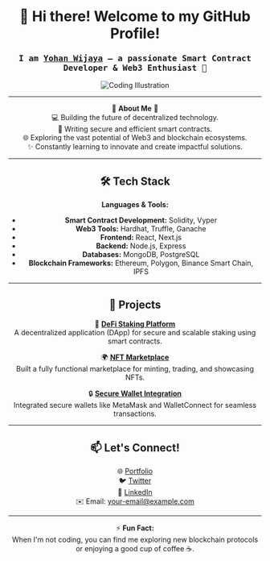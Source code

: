 <div align="center">
  
# 👋 Hi there! Welcome to my GitHub Profile!

### <samp>I am <a href="#">Yohan Wijaya</a> — a passionate Smart Contract Developer & Web3 Enthusiast 🚀</samp>

![Coding Illustration](https://user-images.githubusercontent.com/your-image-link)

---

🌟 **About Me** 🌟  
💻 Building the future of decentralized technology.  
📜 Writing secure and efficient smart contracts.  
🌐 Exploring the vast potential of Web3 and blockchain ecosystems.  
✨ Constantly learning to innovate and create impactful solutions.

---

## 🛠️ Tech Stack

**Languages & Tools:**  
- **Smart Contract Development:** Solidity, Vyper  
- **Web3 Tools:** Hardhat, Truffle, Ganache  
- **Frontend:** React, Next.js  
- **Backend:** Node.js, Express  
- **Databases:** MongoDB, PostgreSQL  
- **Blockchain Frameworks:** Ethereum, Polygon, Binance Smart Chain, IPFS  

---

## 🌟 Projects

🚀 **[DeFi Staking Platform](https://github.com/your-project-link)**  
A decentralized application (DApp) for secure and scalable staking using smart contracts.

🌍 **[NFT Marketplace](https://github.com/your-project-link)**  
Built a fully functional marketplace for minting, trading, and showcasing NFTs.

🔒 **[Secure Wallet Integration](https://github.com/your-project-link)**  
Integrated secure wallets like MetaMask and WalletConnect for seamless transactions.

---

## 📫 Let's Connect!

🌐 [Portfolio](https://your-portfolio-link)  
🐦 [Twitter](https://twitter.com/your-twitter-handle)  
💼 [LinkedIn](https://linkedin.com/in/your-linkedin-handle)  
✉️ Email: your-email@example.com  

---

⚡ **Fun Fact:**  
When I'm not coding, you can find me exploring new blockchain protocols or enjoying a good cup of coffee ☕.
</div>
